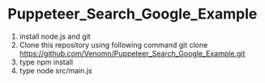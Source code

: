 # Puppeteer_Search_Google_Example

1. install node.js and git
2. Clone this repository using following command git clone https://github.com/Venomn/Puppeteer_Search_Google_Example.git
3. type npm install
4. type node src/main.js
